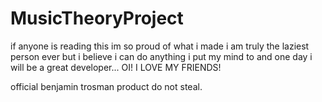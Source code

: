 # MusicTheoryProject
if anyone is reading this im so proud of what i made i am truly the laziest person ever but i believe i can do anything i put my mind to and one day i will be a great developer... OI! I LOVE MY FRIENDS!

official benjamin trosman  product do not steal.